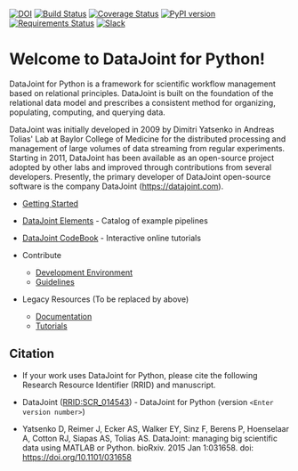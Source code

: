 [![DOI](https://zenodo.org/badge/16774/datajoint/datajoint-python.svg)](https://zenodo.org/badge/latestdoi/16774/datajoint/datajoint-python)
[![Build Status](https://travis-ci.org/datajoint/datajoint-python.svg?branch=master)](https://travis-ci.org/datajoint/datajoint-python)
[![Coverage Status](https://coveralls.io/repos/datajoint/datajoint-python/badge.svg?branch=master&service=github)](https://coveralls.io/github/datajoint/datajoint-python?branch=master)
[![PyPI version](https://badge.fury.io/py/datajoint.svg)](http://badge.fury.io/py/datajoint)
[![Requirements Status](https://requires.io/github/datajoint/datajoint-python/requirements.svg?branch=master)](https://requires.io/github/datajoint/datajoint-python/requirements/?branch=master)
[![Slack](https://img.shields.io/badge/slack-chat-green.svg)](https://datajoint.slack.com/)

# Welcome to DataJoint for Python!

DataJoint for Python is a framework for scientific workflow management based on relational principles. DataJoint is built on the foundation of the relational data model and prescribes a consistent method for organizing, populating, computing, and querying data.

DataJoint was initially developed in 2009 by Dimitri Yatsenko in Andreas Tolias' Lab at Baylor College of Medicine for the distributed processing and management of large volumes of data streaming from regular experiments. Starting in 2011, DataJoint has been available as an open-source project adopted by other labs and improved through contributions from several developers.
Presently, the primary developer of DataJoint open-source software is the company DataJoint (https://datajoint.com).

- [Getting Started](https://datajoint.com/docs/core/datajoint-python/latest/getting-started/)
- [DataJoint Elements](https://datajoint.com/docs/elements/) - Catalog of example pipelines
- [DataJoint CodeBook](https://codebook.datajoint.io) - Interactive online tutorials
- Contribute

  - [Development Environment](https://datajoint.com/docs/core/datajoint-python/latest/develop/)
  - [Guidelines](https://datajoint.com/docs/community/contribute/)

- Legacy Resources (To be replaced by above)
  - [Documentation](https://docs.datajoint.org)
  - [Tutorials](https://tutorials.datajoint.org)

## Citation

- If your work uses DataJoint for Python, please cite the following Research Resource Identifier (RRID) and manuscript.

- DataJoint ([RRID:SCR_014543](https://scicrunch.org/resolver/SCR_014543)) - DataJoint for Python (version `<Enter version number>`)

- Yatsenko D, Reimer J, Ecker AS, Walker EY, Sinz F, Berens P, Hoenselaar A, Cotton RJ, Siapas AS, Tolias AS. DataJoint: managing big scientific data using MATLAB or Python. bioRxiv. 2015 Jan 1:031658. doi: https://doi.org/10.1101/031658

